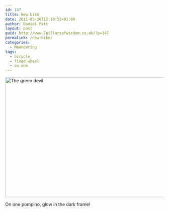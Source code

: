 ```yaml
---
id: 147
title: New bike
date: 2011-05-20T12:19:52+01:00
author: Daniel Pett
layout: post
guid: http://www.7pillarsofwisdom.co.uk/?p=147
permalink: /new-bike/
categories:
  - Meandering
tags:
  - bicycle
  - fixed wheel
  - on one
---
```

<img class="alignnone" title="On one pompino" src="http://farm3.static.flickr.com/2522/5736903365_e8d3e8ed31_z.jpg" alt="The green devil" width="640" height="383" />

On one pompino, glow in the dark frame!